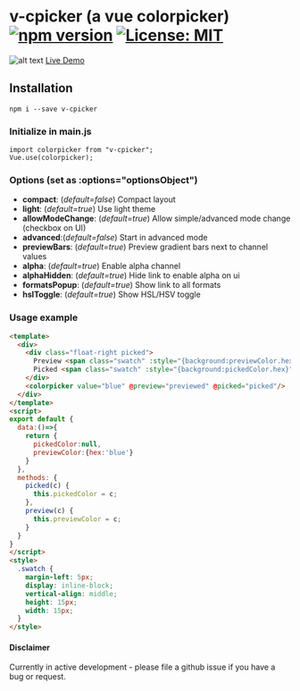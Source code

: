 # v-cpicker (a vue colorpicker) [![npm version](https://badge.fury.io/js/v-cpicker.svg)](https://badge.fury.io/js/v-cpicker) [![License: MIT](https://img.shields.io/badge/License-MIT-yellow.svg)](https://opensource.org/licenses/MIT)

![alt text](http://preview.thewebkid.com/img/colorpicker.png)
[Live Demo](http://preview.thewebkid.com/modules/v-cpicker)
  
## Installation
    npm i --save v-cpicker

### Initialize in main.js
    import colorpicker from "v-cpicker";
    Vue.use(colorpicker);

### Options (set as :options="optionsObject")
- **compact**: (_default=false_) Compact layout
- **light**: (_default=true_) Use light theme
- **allowModeChange**: (_default=true_) Allow simple/advanced mode change (checkbox on UI) 
- **advanced**:(_default=false_) Start in advanced mode
- **previewBars**: (_default=true_) Preview gradient bars next to channel values
- **alpha**: (_default=true_)  Enable alpha channel
- **alphaHidden**: (_default=true_) Hide link to enable alpha on ui
- **formatsPopup**: (_default=true_) Show link to all formats
- **hslToggle**: (_default=true_) Show HSL/HSV toggle

### Usage example
```html
<template>
  <div>
    <div class="float-right picked">
      Preview <span class="swatch" :style="{background:previewColor.hex}"></span>
      Picked <span class="swatch" :style="{background:pickedColor.hex}"></span>
    </div>
    <colorpicker value="blue" @preview="previewed" @picked="picked"/>
  </div>
</template>
<script>
export default {
  data:()=>{
    return {
      pickedColor:null,
      previewColor:{hex:'blue'}
    }
  },  
  methods: {
    picked(c) {
      this.pickedColor = c;
    },
    preview(c) {
      this.previewColor = c;
    }
  }
}
</script>
<style>
  .swatch {
    margin-left: 5px;
    display: inline-block;
    vertical-align: middle;
    height: 15px;
    width: 15px;
  }
</style>

```

#### Disclaimer
Currently in active development - please file a github issue if you have a bug or request.
